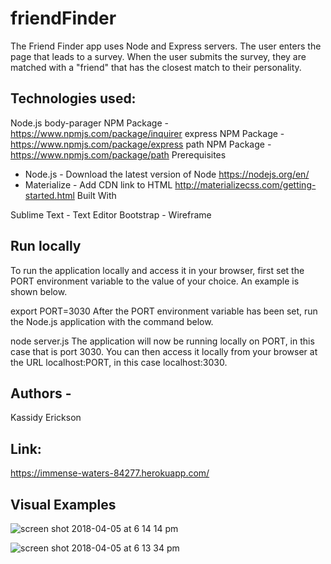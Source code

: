 # friendFinder

The Friend Finder app uses Node and Express servers. The user enters the page that leads to a survey. When the user submits the survey, they are matched with a "friend" that has the closest match to their personality.

## Technologies used:

Node.js
body-parager NPM Package - https://www.npmjs.com/package/inquirer
express NPM Package - https://www.npmjs.com/package/express
path NPM Package - https://www.npmjs.com/package/path
Prerequisites

- Node.js - Download the latest version of Node https://nodejs.org/en/
- Materialize - Add CDN link to HTML http://materializecss.com/getting-started.html
Built With

Sublime Text - Text Editor
Bootstrap  - Wireframe

## Run locally
To run the application locally and access it in your browser, first set the PORT environment variable to the value of your choice. An example is shown below.

export PORT=3030
After the PORT environment variable has been set, run the Node.js application with the command below.

node server.js
The application will now be running locally on PORT, in this case that is port 3030. You can then access it locally from your browser at the URL localhost:PORT, in this case localhost:3030.

## Authors - 
Kassidy Erickson

## Link:
https://immense-waters-84277.herokuapp.com/

## Visual Examples
![screen shot 2018-04-05 at 6 14 14 pm](https://user-images.githubusercontent.com/30784677/38399124-3dfcccc4-38fd-11e8-91e7-fd84bf4ab8bf.png)

![screen shot 2018-04-05 at 6 13 34 pm](https://user-images.githubusercontent.com/30784677/38399134-4e7039c4-38fd-11e8-9c9e-719f00369642.png)
